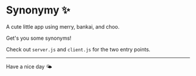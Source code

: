 # Synonymy ✨

A cute little app using merry, bankai, and choo.

Get's you some synonyms!

Check out `server.js` and `client.js` for the two entry points.

---

Have a nice day 🌤